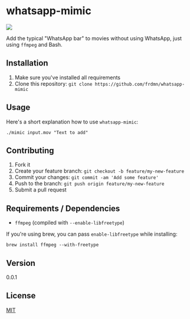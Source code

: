 # whatsapp-mimic

![](http://i.imgur.com/eTcVtNZ.png)

Add the typical "WhatsApp bar" to movies without using WhatsApp, just using `ffmpeg` and Bash.

## Installation

1. Make sure you've installed all requirements
2. Clone this repository:
  `git clone https://github.com/frdmn/whatsapp-mimic`

## Usage

Here's a short explanation how to use `whatsapp-mimic`:

```shell
./mimic input.mov "Text to add"
```

## Contributing

1. Fork it
2. Create your feature branch: `git checkout -b feature/my-new-feature`
3. Commit your changes: `git commit -am 'Add some feature'`
4. Push to the branch: `git push origin feature/my-new-feature`
5. Submit a pull request

## Requirements / Dependencies

* `ffmpeg` (compiled with `--enable-libfreetype`)

If you're using brew, you can pass `enable-libfreetype` while installing:

```shell
brew install ffmpeg --with-freetype
```

## Version

0.0.1

## License

[MIT](LICENSE)
